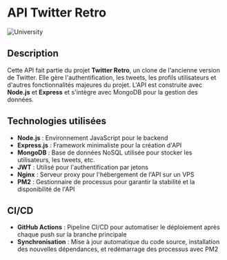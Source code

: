 # API Twitter Retro

![University](https://img.shields.io/badge/University-Project-2F77DF?labelColor=679EEE&style=for-the-badge)

## Description

Cette API fait partie du projet **Twitter Retro**, un clone de l'ancienne version de Twitter. Elle gère l'authentification, les tweets, les profils utilisateurs et d'autres fonctionnalités majeures du projet. L'API est construite avec **Node.js** et **Express** et s'intègre avec MongoDB pour la gestion des données.

## Technologies utilisées

- **Node.js** : Environnement JavaScript pour le backend
- **Express.js** : Framework minimaliste pour la création d'API
- **MongoDB** : Base de données NoSQL utilisée pour stocker les utilisateurs, les tweets, etc.
- **JWT** : Utilisé pour l'authentification par jetons
- **Nginx** : Serveur proxy pour l'hébergement de l'API sur un VPS
- **PM2** : Gestionnaire de processus pour garantir la stabilité et la disponibilité de l'API

## CI/CD

- **GitHub Actions** : Pipeline CI/CD pour automatiser le déploiement après chaque push sur la branche principale
- **Synchronisation** : Mise à jour automatique du code source, installation des nouvelles dépendances, et redémarrage des processus avec PM2
